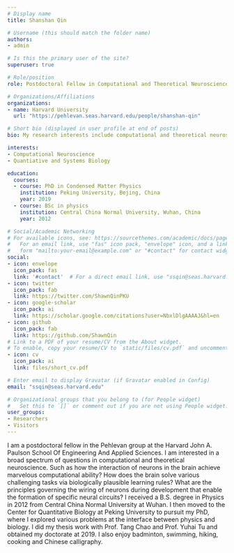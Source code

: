 ```yaml
---
# Display name
title: Shanshan Qin

# Username (this should match the folder name)
authors:
- admin

# Is this the primary user of the site?
superuser: true

# Role/position
role: Postdoctoral Fellow in Computational and Theoretical Neuroscience

# Organizations/Affiliations
organizations:
- name: Harvard University
  url: "https://pehlevan.seas.harvard.edu/people/shanshan-qin"

# Short bio (displayed in user profile at end of posts)
bio: My research interests include computational and theoretical neuroscience, and quantiative biology.

interests:
- Computational Neuroscience
- Quantiative and Systems Biology

education:
  courses:
  - course: PhD in Condensed Matter Physics
    institution: Peking University, Bejing, China
    year: 2019
  - course: BSc in physics
    institution: Central China Normal University, Wuhan, China
    year: 2012

# Social/Academic Networking
# For available icons, see: https://sourcethemes.com/academic/docs/page-builder/#icons
#   For an email link, use "fas" icon pack, "envelope" icon, and a link in the
#   form "mailto:your-email@example.com" or "#contact" for contact widget.
social:
- icon: envelope
  icon_pack: fas
  link: '#contact'  # For a direct email link, use "ssqin@seas.harvard.edu".
- icon: twitter
  icon_pack: fab
  link: https://twitter.com/ShawnQinPKU
- icon: google-scholar
  icon_pack: ai
  link: https://scholar.google.com/citations?user=NbxlDlgAAAAJ&hl=en
- icon: github
  icon_pack: fab
  link: https://github.com/ShawnQin
# Link to a PDF of your resume/CV from the About widget.
# To enable, copy your resume/CV to `static/files/cv.pdf` and uncomment the lines below.
- icon: cv
  icon_pack: ai
  link: files/short_cv.pdf

# Enter email to display Gravatar (if Gravatar enabled in Config)
email: "ssqin@seas.harvard.edu"

# Organizational groups that you belong to (for People widget)
#   Set this to `[]` or comment out if you are not using People widget.
user_groups:
- Researchers
- Visitors
---
```


I am a postdoctoral fellow in the Pehlevan group at the Harvard John A. Paulson School Of Engineering And Applied Sciences. I am interested in a broad spectrum of questions in computational and theoretical neuroscience. Such as how the interaction of neurons in the brain achieve marvelous computational ability? How does the brain solve various challenging tasks via biologically plausible learning rules? What are the principles governing the wiring of neurons during development that enable the formation of specific neural circuits? I received a B.S. degree in Physics in 2012 from Central China Normal University at Wuhan. I then moved to the Center for Quantitative Biology at Peking University to pursuit  my PhD, where I explored various problems at the interface between physics and biology. I did my thesis work with Prof. Tang Chao and Prof. Yuhai Tu and obtained my doctorate at 2019. I also enjoy badminton, swimming, hiking, cooking and Chinese calligraphy.
